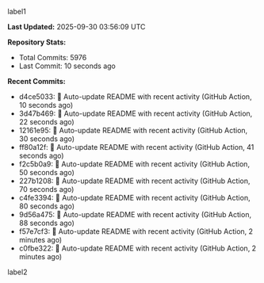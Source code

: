 
label1 
<!-- ACTIVITY_START -->
**Last Updated:** 2025-09-30 03:56:09 UTC

**Repository Stats:**
- Total Commits: 5976
- Last Commit: 10 seconds ago

**Recent Commits:**
- d4ce5033: 🤖 Auto-update README with recent activity (GitHub Action, 10 seconds ago)
- 3d47b469: 🤖 Auto-update README with recent activity (GitHub Action, 22 seconds ago)
- 12161e95: 🤖 Auto-update README with recent activity (GitHub Action, 30 seconds ago)
- ff80a12f: 🤖 Auto-update README with recent activity (GitHub Action, 41 seconds ago)
- f2c5b0a9: 🤖 Auto-update README with recent activity (GitHub Action, 50 seconds ago)
- 227b1208: 🤖 Auto-update README with recent activity (GitHub Action, 70 seconds ago)
- c4fe3394: 🤖 Auto-update README with recent activity (GitHub Action, 80 seconds ago)
- 9d56a475: 🤖 Auto-update README with recent activity (GitHub Action, 88 seconds ago)
- f57e7cf3: 🤖 Auto-update README with recent activity (GitHub Action, 2 minutes ago)
- c0fbe322: 🤖 Auto-update README with recent activity (GitHub Action, 2 minutes ago)
<!-- ACTIVITY_END -->

label2
